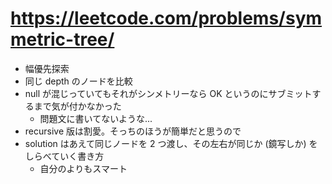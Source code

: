 # https://leetcode.com/problems/symmetric-tree/

- 幅優先探索
- 同じ depth のノードを比較
- null が混じっていてもそれがシンメトリーなら OK というのにサブミットするまで気が付かなかった
  - 問題文に書いてないような...
- recursive 版は割愛。そっちのほうが簡単だと思うので
- solution はあえて同じノードを 2 つ渡し、その左右が同じか (鏡写しか) をしらべていく書き方
  - 自分のよりもスマート
